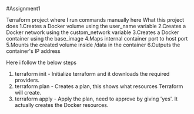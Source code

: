 #Assignment1

Terraform project where I run commands manually here
What this project does
1.Creates a Docker volume using the user_name variable
2.Creates a Docker network using the custom_network variable
3.Creates a Docker container using the base_image
4.Maps internal container port to host port
5.Mounts the created volume inside /data in the container
6.Outputs the container's IP address

Here i follow the below steps
1. terraform init - Initialize terraform and it downloads the required providers.
2. terraform plan - Creates a plan, this shows what resources Terraform will create.
3. terraform apply - Apply the plan, need to approve by giving 'yes'. It actually creates the Docker resources.
